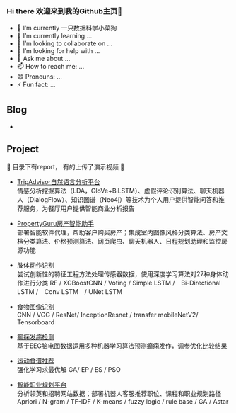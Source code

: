 ### Hi there 欢迎来到我的Github主页👋

- 🔭 I’m currently 一只数据科学小菜狗
- 🌱 I’m currently learning ...
- 👯 I’m looking to collaborate on ...
- 🤔 I’m looking for help with ...
- 💬 Ask me about ...
- 📫 How to reach me: ...
- 😄 Pronouns: ...
- ⚡ Fun fact: ...


## Blog

- 

## Project 

🤔 目录下有report， 有的上传了演示视频 🤔

- [TripAdvisor自然语言分析平台](https://github.com/toweliewang/PLP-2020-03-31-GRP7-Restaurant-Analysis-Platform) <br/>情感分析挖掘算法（LDA，GloVe+BiLSTM）、虚假评论识别算法、聊天机器人（DialogFlow）、知识图谱（Neo4j）等技术为个人用户提供智能问答和推荐服务，为餐厅用户提供智能商业分析报告

- [PropertyGuru房产智能助手](https://github.com/toweliewang/ISA-IPA-2019-11-1-PropertyHunterIntelligentAgent-CA1)<br/>部署智能软件代理，帮助客户购买房产；集成室内图像风格分类算法、房产文档分类算法、价格预测算法、网页爬虫、聊天机器人、日程规划助理和监控房源功能

- [肢体动作识别](https://github.com/toweliewang/PRS-ISSM-2019-09-30-IS1FT-GRP-HumanActionRecognition-CA3)<br/>尝试创新性的特征工程方法处理传感器数据，使用深度学习算法对27种身体动作进行分类 RF / XGBoostCNN / Voting / Simple LSTM /　Bi-Directional LSTM /　Conv LSTM　/ UNet LSTM

- [食物图像识别](https://github.com/toweliewang/PRS-PRMLS-2019-08-31-IS1FT-GRP-FoodImageClassification-CA2)<br/>CNN / VGG / ResNet/ InceptionResnet / transfer mobileNetV2/ Tensorboard

- [癫痫发病检测](https://github.com/toweliewang/PRS-PSUPR-2019-08-31-IS1FT-GRP-EpilepsyClassification-CA1)<br/> 基于EEG脑电图数据运用多种机器学习算法预测癫痫发作，调参优化比较结果

- [运动食谱推荐](https://github.com/toweliewang/ISA-SLS-2019-11-15-FoodWorkoutRecommentation-CA2)<br/> 强化学习求最优解 GA/ EP / ES / PSO

- [智能职业规划平台](https://github.com/toweliewang/IRS-CS-2019-07-29-IS1FT-GRP-Team10-Personal-Career-Manager-Software-Agent)<br/>分析领英和招聘网站数据；部署机器人客服推荐职位、课程和职业规划路径 Apriori / N-gram / TF-IDF / K-means / fuzzy logic / rule base / GA / Astar



